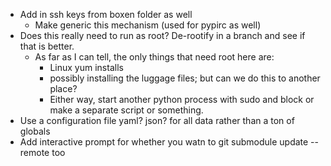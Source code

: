 - Add in ssh keys from boxen folder as well
	- Make generic this mechanism (used for pypirc as well)
- Does this really need to run as root? De-rootify in a branch and see if that is better.
	- As far as I can tell, the only things that need root here are:
		- Linux yum installs
		- possibly installing the luggage files; but can we do this to another place?
		- Either way, start another python process with sudo and block or make a separate script or something.
- Use a configuration file yaml? json? for all data rather than a ton of globals
- Add interactive prompt for whether you watn to git submodule update --remote too